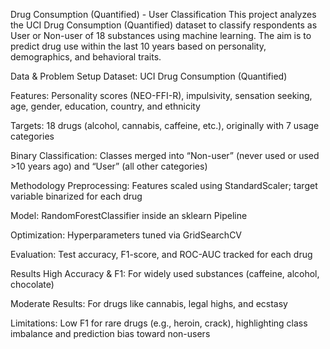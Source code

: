 Drug Consumption (Quantified) - User Classification
This project analyzes the UCI Drug Consumption (Quantified) dataset to classify respondents as User or Non-user of 18 substances using machine learning. The aim is to predict drug use within the last 10 years based on personality, demographics, and behavioral traits.

Data & Problem Setup
Dataset: UCI Drug Consumption (Quantified)

Features: Personality scores (NEO-FFI-R), impulsivity, sensation seeking, age, gender, education, country, and ethnicity

Targets: 18 drugs (alcohol, cannabis, caffeine, etc.), originally with 7 usage categories

Binary Classification: Classes merged into “Non-user” (never used or used >10 years ago) and “User” (all other categories)

Methodology
Preprocessing: Features scaled using StandardScaler; target variable binarized for each drug

Model: RandomForestClassifier inside an sklearn Pipeline

Optimization: Hyperparameters tuned via GridSearchCV

Evaluation: Test accuracy, F1-score, and ROC-AUC tracked for each drug

Results
High Accuracy & F1: For widely used substances (caffeine, alcohol, chocolate)

Moderate Results: For drugs like cannabis, legal highs, and ecstasy

Limitations: Low F1 for rare drugs (e.g., heroin, crack), highlighting class imbalance and prediction bias toward non-users

